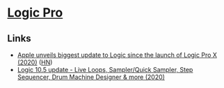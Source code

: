 # [Logic Pro](https://www.apple.com/logic-pro/)

## Links

- [Apple unveils biggest update to Logic since the launch of Logic Pro X (2020)](https://www.apple.com/newsroom/2020/05/apple-unveils-biggest-update-to-logic-since-the-launch-of-logic-pro-x/) ([HN](https://news.ycombinator.com/item?id=23153255))
- [Logic 10.5 update - Live Loops, Sampler/Quick Sampler, Step Sequencer, Drum Machine Designer & more (2020)](https://www.youtube.com/watch?v=VEGgn3y74Dc)
